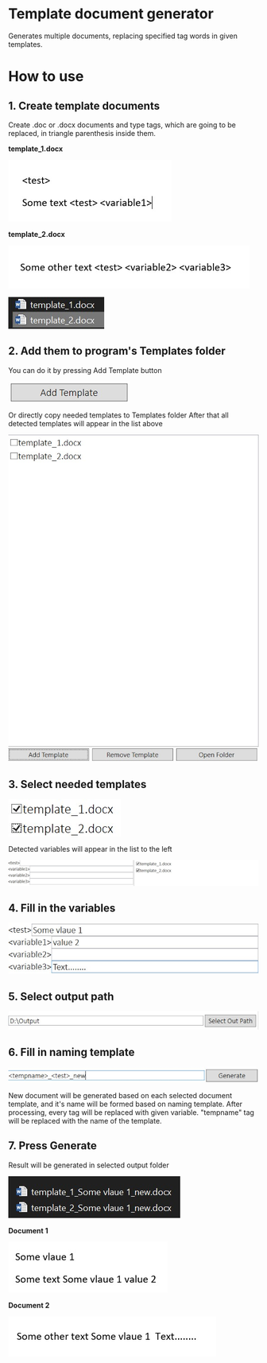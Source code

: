 # Template document generator
Generates multiple documents, replacing specified tag words in given templates.

# How to use

## 1. Create template documents
Create .doc or .docx documents and type tags, which are going to be replaced, in triangle parenthesis inside them.

**template_1.docx**

![](https://github.com/roflseech/template-document-generator/blob/main/readme/1.jpg?raw=true)

**template_2.docx**

![](https://github.com/roflseech/template-document-generator/blob/main/readme/2.jpg?raw=true)

![](https://github.com/roflseech/template-document-generator/blob/main/readme/4.jpg?raw=true)

## 2. Add them to program's Templates folder
You can do it by pressing Add Template button

![](https://github.com/roflseech/template-document-generator/blob/main/readme/3.jpg?raw=true)

Or directly copy needed templates to Templates folder
After that all detected templates will appear in the list above

![](https://github.com/roflseech/template-document-generator/blob/main/readme/5.jpg?raw=true)

## 3. Select needed templates
![](https://github.com/roflseech/template-document-generator/blob/main/readme/6.jpg?raw=true)

Detected variables will appear in the list to the left

![](https://github.com/roflseech/template-document-generator/blob/main/readme/7.jpg?raw=true)

## 4. Fill in the variables
![](https://github.com/roflseech/template-document-generator/blob/main/readme/8.jpg?raw=true)

## 5. Select output path
![](https://github.com/roflseech/template-document-generator/blob/main/readme/9.jpg?raw=true)

## 6. Fill in naming template
![](https://github.com/roflseech/template-document-generator/blob/main/readme/10.jpg?raw=true)

New document will be generated based on each selected document template, and it's name will be formed based on naming template.
After processing, every tag will be replaced with given variable. "tempname" tag will be replaced with the name of the template.

## 7. Press Generate
Result will be generated in selected output folder

![](https://github.com/roflseech/template-document-generator/blob/main/readme/11.jpg?raw=true)

**Document 1**

![](https://github.com/roflseech/template-document-generator/blob/main/readme/12.jpg?raw=true)

**Document 2**

![](https://github.com/roflseech/template-document-generator/blob/main/readme/13.jpg?raw=true)
